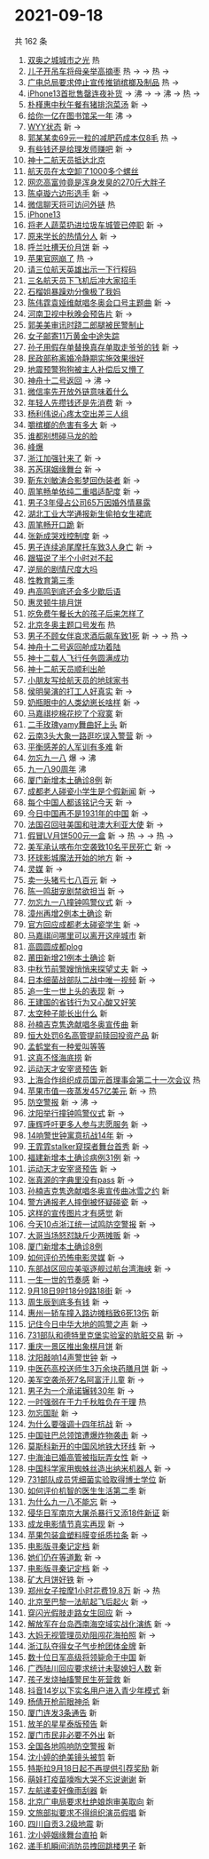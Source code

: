 # 2021-09-18

共 162 条

<!-- BEGIN -->
<!-- 最后更新时间 Sat Sep 18 2021 14:20:57 GMT+0800 (China Standard Time) -->

1. [双奥之城城市之光](https://s.weibo.com//weibo?q=%23%E5%8F%8C%E5%A5%A5%E4%B9%8B%E5%9F%8E%E5%9F%8E%E5%B8%82%E4%B9%8B%E5%85%89%23&Refer=new_time)
   热
1. [儿子开吊车将母亲举高摘枣](https://s.weibo.com//weibo?q=%23%E5%84%BF%E5%AD%90%E5%BC%80%E5%90%8A%E8%BD%A6%E5%B0%86%E6%AF%8D%E4%BA%B2%E4%B8%BE%E9%AB%98%E6%91%98%E6%9E%A3%23&Refer=top)
   热 -> -> 热 ->
1. [广电总局要求停止宣传推销槟榔及制品](https://s.weibo.com//weibo?q=%23%E5%B9%BF%E7%94%B5%E6%80%BB%E5%B1%80%E8%A6%81%E6%B1%82%E5%81%9C%E6%AD%A2%E5%AE%A3%E4%BC%A0%E6%8E%A8%E9%94%80%E6%A7%9F%E6%A6%94%E5%8F%8A%E5%88%B6%E5%93%81%23&Refer=top)
   热 ->
1. [iPhone13首批售罄连夜补货](https://s.weibo.com//weibo?q=%23iPhone13%E9%A6%96%E6%89%B9%E5%94%AE%E7%BD%84%E8%BF%9E%E5%A4%9C%E8%A1%A5%E8%B4%A7%23&Refer=top)
   -> 沸 -> -> 沸 -> 热 ->
1. [朴槿惠中秋午餐有猪排泡菜汤](https://s.weibo.com//weibo?q=%23%E6%9C%B4%E6%A7%BF%E6%83%A0%E4%B8%AD%E7%A7%8B%E5%8D%88%E9%A4%90%E6%9C%89%E7%8C%AA%E6%8E%92%E6%B3%A1%E8%8F%9C%E6%B1%A4%23&Refer=top)
   新 ->
1. [给你一亿在图书馆呆一年](https://s.weibo.com//weibo?q=%23%E7%BB%99%E4%BD%A0%E4%B8%80%E4%BA%BF%E5%9C%A8%E5%9B%BE%E4%B9%A6%E9%A6%86%E5%91%86%E4%B8%80%E5%B9%B4%23&Refer=top)
   沸 ->
1. [WYY状态](https://s.weibo.com//weibo?q=%23WYY%E7%8A%B6%E6%80%81%23&Refer=top) 新
   ->
1. [郭某某卖69元一粒的减肥药成本仅8毛](https://s.weibo.com//weibo?q=%23%E9%83%AD%E6%9F%90%E6%9F%90%E5%8D%9669%E5%85%83%E4%B8%80%E7%B2%92%E7%9A%84%E5%87%8F%E8%82%A5%E8%8D%AF%E6%88%90%E6%9C%AC%E4%BB%858%E6%AF%9B%23&Refer=top)
   热 ->
1. [有些钱还是给理发师赚吧](https://s.weibo.com//weibo?q=%23%E6%9C%89%E4%BA%9B%E9%92%B1%E8%BF%98%E6%98%AF%E7%BB%99%E7%90%86%E5%8F%91%E5%B8%88%E8%B5%9A%E5%90%A7%23&Refer=top)
   新 ->
1. [神十二航天员抵达北京](https://s.weibo.com//weibo?q=%23%E7%A5%9E%E5%8D%81%E4%BA%8C%E8%88%AA%E5%A4%A9%E5%91%98%E6%8A%B5%E8%BE%BE%E5%8C%97%E4%BA%AC%23&Refer=top)
1. [航天员在太空卸了1000多个螺丝](https://s.weibo.com//weibo?q=%23%E8%88%AA%E5%A4%A9%E5%91%98%E5%9C%A8%E5%A4%AA%E7%A9%BA%E5%8D%B8%E4%BA%861000%E5%A4%9A%E4%B8%AA%E8%9E%BA%E4%B8%9D%23&Refer=top)
1. [网恋高富帅竟是浑身发臭的270斤大胖子](https://s.weibo.com//weibo?q=%23%E7%BD%91%E6%81%8B%E9%AB%98%E5%AF%8C%E5%B8%85%E7%AB%9F%E6%98%AF%E6%B5%91%E8%BA%AB%E5%8F%91%E8%87%AD%E7%9A%84270%E6%96%A4%E5%A4%A7%E8%83%96%E5%AD%90%23&Refer=top)
1. [陈卓璇六边形选手](https://s.weibo.com//weibo?q=%23%E9%99%88%E5%8D%93%E7%92%87%E5%85%AD%E8%BE%B9%E5%BD%A2%E9%80%89%E6%89%8B%23&Refer=top)
   新 ->
1. [微信聊天将可访问外链](https://s.weibo.com//weibo?q=%23%E5%BE%AE%E4%BF%A1%E8%81%8A%E5%A4%A9%E5%B0%86%E5%8F%AF%E8%AE%BF%E9%97%AE%E5%A4%96%E9%93%BE%23&Refer=top)
   热
1. [iPhone13](https://s.weibo.com//weibo?q=iPhone13&Refer=top)
1. [将老人蔬菜扔进垃圾车城管已停职](https://s.weibo.com//weibo?q=%23%E5%B0%86%E8%80%81%E4%BA%BA%E8%94%AC%E8%8F%9C%E6%89%94%E8%BF%9B%E5%9E%83%E5%9C%BE%E8%BD%A6%E5%9F%8E%E7%AE%A1%E5%B7%B2%E5%81%9C%E8%81%8C%23&Refer=top)
   新 ->
1. [原来学长的热情分人](https://s.weibo.com//weibo?q=%23%E5%8E%9F%E6%9D%A5%E5%AD%A6%E9%95%BF%E7%9A%84%E7%83%AD%E6%83%85%E5%88%86%E4%BA%BA%23&Refer=top)
   新 ->
1. [呼兰吐槽天价月饼](https://s.weibo.com//weibo?q=%23%E5%91%BC%E5%85%B0%E5%90%90%E6%A7%BD%E5%A4%A9%E4%BB%B7%E6%9C%88%E9%A5%BC%23&Refer=top)
   新 ->
1. [苹果官网崩了](https://s.weibo.com//weibo?q=%E8%8B%B9%E6%9E%9C%E5%AE%98%E7%BD%91%E5%B4%A9%E4%BA%86&Refer=top)
   热 ->
1. [请三位航天英雄出示一下行程码](https://s.weibo.com//weibo?q=%23%E8%AF%B7%E4%B8%89%E4%BD%8D%E8%88%AA%E5%A4%A9%E8%8B%B1%E9%9B%84%E5%87%BA%E7%A4%BA%E4%B8%80%E4%B8%8B%E8%A1%8C%E7%A8%8B%E7%A0%81%23&Refer=top)
1. [三名航天员下飞机后冲大家招手](https://s.weibo.com//weibo?q=%23%E4%B8%89%E5%90%8D%E8%88%AA%E5%A4%A9%E5%91%98%E4%B8%8B%E9%A3%9E%E6%9C%BA%E5%90%8E%E5%86%B2%E5%A4%A7%E5%AE%B6%E6%8B%9B%E6%89%8B%23&Refer=top)
1. [石榴姐暴躁劝分像极了我妈](https://s.weibo.com//weibo?q=%23%E7%9F%B3%E6%A6%B4%E5%A7%90%E6%9A%B4%E8%BA%81%E5%8A%9D%E5%88%86%E5%83%8F%E6%9E%81%E4%BA%86%E6%88%91%E5%A6%88%23&Refer=top)
1. [陈伟霆袁娅维献唱冬奥会口号主题曲](https://s.weibo.com//weibo?q=%23%E9%99%88%E4%BC%9F%E9%9C%86%E8%A2%81%E5%A8%85%E7%BB%B4%E7%8C%AE%E5%94%B1%E5%86%AC%E5%A5%A5%E4%BC%9A%E5%8F%A3%E5%8F%B7%E4%B8%BB%E9%A2%98%E6%9B%B2%23&Refer=top)
   新 ->
1. [河南卫视中秋晚会预告片](https://s.weibo.com//weibo?q=%23%E6%B2%B3%E5%8D%97%E5%8D%AB%E8%A7%86%E4%B8%AD%E7%A7%8B%E6%99%9A%E4%BC%9A%E9%A2%84%E5%91%8A%E7%89%87%23&Refer=top)
   新 ->
1. [郭美美审讯时跷二郎腿被民警制止](https://s.weibo.com//weibo?q=%23%E9%83%AD%E7%BE%8E%E7%BE%8E%E5%AE%A1%E8%AE%AF%E6%97%B6%E8%B7%B7%E4%BA%8C%E9%83%8E%E8%85%BF%E8%A2%AB%E6%B0%91%E8%AD%A6%E5%88%B6%E6%AD%A2%23&Refer=top)
1. [女子邮寄11万黄金中途失踪](https://s.weibo.com//weibo?q=%23%E5%A5%B3%E5%AD%90%E9%82%AE%E5%AF%8411%E4%B8%87%E9%BB%84%E9%87%91%E4%B8%AD%E9%80%94%E5%A4%B1%E8%B8%AA%23&Refer=top)
1. [孙子用假存单替换真存单取走爷爷的钱](https://s.weibo.com//weibo?q=%23%E5%AD%99%E5%AD%90%E7%94%A8%E5%81%87%E5%AD%98%E5%8D%95%E6%9B%BF%E6%8D%A2%E7%9C%9F%E5%AD%98%E5%8D%95%E5%8F%96%E8%B5%B0%E7%88%B7%E7%88%B7%E7%9A%84%E9%92%B1%23&Refer=top)
   新 ->
1. [民政部称离婚冷静期实施效果很好](https://s.weibo.com//weibo?q=%23%E6%B0%91%E6%94%BF%E9%83%A8%E7%A7%B0%E7%A6%BB%E5%A9%9A%E5%86%B7%E9%9D%99%E6%9C%9F%E5%AE%9E%E6%96%BD%E6%95%88%E6%9E%9C%E5%BE%88%E5%A5%BD%23&Refer=top)
1. [地震预警狗狗被主人补偿后又懵了](https://s.weibo.com//weibo?q=%23%E5%9C%B0%E9%9C%87%E9%A2%84%E8%AD%A6%E7%8B%97%E7%8B%97%E8%A2%AB%E4%B8%BB%E4%BA%BA%E8%A1%A5%E5%81%BF%E5%90%8E%E5%8F%88%E6%87%B5%E4%BA%86%23&Refer=top)
1. [神舟十二号返回](https://s.weibo.com//weibo?q=%23%E7%A5%9E%E8%88%9F%E5%8D%81%E4%BA%8C%E5%8F%B7%E8%BF%94%E5%9B%9E%23&Refer=top)
   -> 沸 ->
1. [微信率先开放外链意味着什么](https://s.weibo.com//weibo?q=%23%E5%BE%AE%E4%BF%A1%E7%8E%87%E5%85%88%E5%BC%80%E6%94%BE%E5%A4%96%E9%93%BE%E6%84%8F%E5%91%B3%E7%9D%80%E4%BB%80%E4%B9%88%23&Refer=top)
1. [年轻人先攒钱还是先消费](https://s.weibo.com//weibo?q=%23%E5%B9%B4%E8%BD%BB%E4%BA%BA%E5%85%88%E6%94%92%E9%92%B1%E8%BF%98%E6%98%AF%E5%85%88%E6%B6%88%E8%B4%B9%23&Refer=top)
   新 ->
1. [杨利伟说心疼太空出差三人组](https://s.weibo.com//weibo?q=%23%E6%9D%A8%E5%88%A9%E4%BC%9F%E8%AF%B4%E5%BF%83%E7%96%BC%E5%A4%AA%E7%A9%BA%E5%87%BA%E5%B7%AE%E4%B8%89%E4%BA%BA%E7%BB%84%23&Refer=top)
1. [嚼槟榔的危害有多大](https://s.weibo.com//weibo?q=%23%E5%9A%BC%E6%A7%9F%E6%A6%94%E7%9A%84%E5%8D%B1%E5%AE%B3%E6%9C%89%E5%A4%9A%E5%A4%A7%23&Refer=top)
   新 ->
1. [谁都别想碰马龙的脸](https://s.weibo.com//weibo?q=%23%E8%B0%81%E9%83%BD%E5%88%AB%E6%83%B3%E7%A2%B0%E9%A9%AC%E9%BE%99%E7%9A%84%E8%84%B8%23&Refer=top)
1. [峰爆](https://s.weibo.com//weibo?q=%E5%B3%B0%E7%88%86&Refer=top)
1. [浙江加强针来了](https://s.weibo.com//weibo?q=%E6%B5%99%E6%B1%9F%E5%8A%A0%E5%BC%BA%E9%92%88%E6%9D%A5%E4%BA%86&Refer=top)
   新 ->
1. [苏芮琪姻缘舞台](https://s.weibo.com//weibo?q=%E8%8B%8F%E8%8A%AE%E7%90%AA%E5%A7%BB%E7%BC%98%E8%88%9E%E5%8F%B0&Refer=top)
   新 ->
1. [靳东刘敏涛合影梦回伪装者](https://s.weibo.com//weibo?q=%23%E9%9D%B3%E4%B8%9C%E5%88%98%E6%95%8F%E6%B6%9B%E5%90%88%E5%BD%B1%E6%A2%A6%E5%9B%9E%E4%BC%AA%E8%A3%85%E8%80%85%23&Refer=top)
   新 ->
1. [周笔畅单依纯二重唱适配度](https://s.weibo.com//weibo?q=%23%E5%91%A8%E7%AC%94%E7%95%85%E5%8D%95%E4%BE%9D%E7%BA%AF%E4%BA%8C%E9%87%8D%E5%94%B1%E9%80%82%E9%85%8D%E5%BA%A6%23&Refer=top)
   新 ->
1. [男子3年侵占公司65万因婚外情暴露](https://s.weibo.com//weibo?q=%23%E7%94%B7%E5%AD%903%E5%B9%B4%E4%BE%B5%E5%8D%A0%E5%85%AC%E5%8F%B865%E4%B8%87%E5%9B%A0%E5%A9%9A%E5%A4%96%E6%83%85%E6%9A%B4%E9%9C%B2%23&Refer=top)
1. [湖北工业大学通报新生偷拍女生裙底](https://s.weibo.com//weibo?q=%23%E6%B9%96%E5%8C%97%E5%B7%A5%E4%B8%9A%E5%A4%A7%E5%AD%A6%E9%80%9A%E6%8A%A5%E6%96%B0%E7%94%9F%E5%81%B7%E6%8B%8D%E5%A5%B3%E7%94%9F%E8%A3%99%E5%BA%95%23&Refer=top)
1. [周笔畅开口跪](https://s.weibo.com//weibo?q=%23%E5%91%A8%E7%AC%94%E7%95%85%E5%BC%80%E5%8F%A3%E8%B7%AA%23&Refer=top)
   新
1. [张新成哭戏控制度](https://s.weibo.com//weibo?q=%23%E5%BC%A0%E6%96%B0%E6%88%90%E5%93%AD%E6%88%8F%E6%8E%A7%E5%88%B6%E5%BA%A6%23&Refer=top)
   新 ->
1. [男子连续追尾摩托车致3人身亡](https://s.weibo.com//weibo?q=%23%E7%94%B7%E5%AD%90%E8%BF%9E%E7%BB%AD%E8%BF%BD%E5%B0%BE%E6%91%A9%E6%89%98%E8%BD%A6%E8%87%B43%E4%BA%BA%E8%BA%AB%E4%BA%A1%23&Refer=top)
   新 ->
1. [跟猫说了半个小时对不起](https://s.weibo.com//weibo?q=%23%E8%B7%9F%E7%8C%AB%E8%AF%B4%E4%BA%86%E5%8D%8A%E4%B8%AA%E5%B0%8F%E6%97%B6%E5%AF%B9%E4%B8%8D%E8%B5%B7%23&Refer=top)
1. [逆局的剧情尺度大吗](https://s.weibo.com//weibo?q=%23%E9%80%86%E5%B1%80%E7%9A%84%E5%89%A7%E6%83%85%E5%B0%BA%E5%BA%A6%E5%A4%A7%E5%90%97%23&Refer=top)
1. [性教育第三季](https://s.weibo.com//weibo?q=%23%E6%80%A7%E6%95%99%E8%82%B2%E7%AC%AC%E4%B8%89%E5%AD%A3%23&Refer=top)
1. [冉高鸣到底还会多少歇后语](https://s.weibo.com//weibo?q=%E5%86%89%E9%AB%98%E9%B8%A3%E5%88%B0%E5%BA%95%E8%BF%98%E4%BC%9A%E5%A4%9A%E5%B0%91%E6%AD%87%E5%90%8E%E8%AF%AD&Refer=top)
1. [惠灵顿牛排月饼](https://s.weibo.com//weibo?q=%23%E6%83%A0%E7%81%B5%E9%A1%BF%E7%89%9B%E6%8E%92%E6%9C%88%E9%A5%BC%23&Refer=top)
1. [吃免费午餐长大的孩子后来怎样了](https://s.weibo.com//weibo?q=%E5%90%83%E5%85%8D%E8%B4%B9%E5%8D%88%E9%A4%90%E9%95%BF%E5%A4%A7%E7%9A%84%E5%AD%A9%E5%AD%90%E5%90%8E%E6%9D%A5%E6%80%8E%E6%A0%B7%E4%BA%86&Refer=top)
1. [北京冬奥主题口号发布](https://s.weibo.com//weibo?q=%23%E5%8C%97%E4%BA%AC%E5%86%AC%E5%A5%A5%E4%B8%BB%E9%A2%98%E5%8F%A3%E5%8F%B7%E5%8F%91%E5%B8%83%23&Refer=new_time)
   热
1. [男子不顾女伴哀求酒后飙车致1死](https://s.weibo.com//weibo?q=%23%E7%94%B7%E5%AD%90%E4%B8%8D%E9%A1%BE%E5%A5%B3%E4%BC%B4%E5%93%80%E6%B1%82%E9%85%92%E5%90%8E%E9%A3%99%E8%BD%A6%E8%87%B41%E6%AD%BB%23&Refer=top)
   新 -> -> 热 ->
1. [神舟十二号返回舱成功着陆](https://s.weibo.com//weibo?q=%23%E7%A5%9E%E8%88%9F%E5%8D%81%E4%BA%8C%E5%8F%B7%E8%BF%94%E5%9B%9E%E8%88%B1%E6%88%90%E5%8A%9F%E7%9D%80%E9%99%86%23&Refer=top)
1. [神十二载人飞行任务圆满成功](https://s.weibo.com//weibo?q=%23%E7%A5%9E%E5%8D%81%E4%BA%8C%E8%BD%BD%E4%BA%BA%E9%A3%9E%E8%A1%8C%E4%BB%BB%E5%8A%A1%E5%9C%86%E6%BB%A1%E6%88%90%E5%8A%9F%23&Refer=top)
1. [神十二航天员顺利出舱](https://s.weibo.com//weibo?q=%23%E7%A5%9E%E5%8D%81%E4%BA%8C%E8%88%AA%E5%A4%A9%E5%91%98%E9%A1%BA%E5%88%A9%E5%87%BA%E8%88%B1%23&Refer=top)
1. [小朋友写给航天员的地球家书](https://s.weibo.com//weibo?q=%23%E5%B0%8F%E6%9C%8B%E5%8F%8B%E5%86%99%E7%BB%99%E8%88%AA%E5%A4%A9%E5%91%98%E7%9A%84%E5%9C%B0%E7%90%83%E5%AE%B6%E4%B9%A6%23&Refer=top)
1. [侯明昊演的打工人好真实](https://s.weibo.com//weibo?q=%23%E4%BE%AF%E6%98%8E%E6%98%8A%E6%BC%94%E7%9A%84%E6%89%93%E5%B7%A5%E4%BA%BA%E5%A5%BD%E7%9C%9F%E5%AE%9E%23&Refer=top)
   新 ->
1. [奶瓶眼中的人类幼崽长啥样](https://s.weibo.com//weibo?q=%23%E5%A5%B6%E7%93%B6%E7%9C%BC%E4%B8%AD%E7%9A%84%E4%BA%BA%E7%B1%BB%E5%B9%BC%E5%B4%BD%E9%95%BF%E5%95%A5%E6%A0%B7%23&Refer=top)
   新 ->
1. [马嘉祺挖棉花挖了个寂寞](https://s.weibo.com//weibo?q=%23%E9%A9%AC%E5%98%89%E7%A5%BA%E6%8C%96%E6%A3%89%E8%8A%B1%E6%8C%96%E4%BA%86%E4%B8%AA%E5%AF%82%E5%AF%9E%23&Refer=top)
   新
1. [二手玫瑰yamy舞曲好上头](https://s.weibo.com//weibo?q=%23%E4%BA%8C%E6%89%8B%E7%8E%AB%E7%91%B0yamy%E8%88%9E%E6%9B%B2%E5%A5%BD%E4%B8%8A%E5%A4%B4%23&Refer=top)
   新
1. [云南3头大象一路逛吃误入警营](https://s.weibo.com//weibo?q=%23%E4%BA%91%E5%8D%973%E5%A4%B4%E5%A4%A7%E8%B1%A1%E4%B8%80%E8%B7%AF%E9%80%9B%E5%90%83%E8%AF%AF%E5%85%A5%E8%AD%A6%E8%90%A5%23&Refer=top)
   新 ->
1. [平衡感差的人军训有多难](https://s.weibo.com//weibo?q=%23%E5%B9%B3%E8%A1%A1%E6%84%9F%E5%B7%AE%E7%9A%84%E4%BA%BA%E5%86%9B%E8%AE%AD%E6%9C%89%E5%A4%9A%E9%9A%BE%23&Refer=top)
   新
1. [勿忘九一八](https://s.weibo.com//weibo?q=%23%E5%8B%BF%E5%BF%98%E4%B9%9D%E4%B8%80%E5%85%AB%23&Refer=top)
   爆 -> 沸
1. [九一八90周年](https://s.weibo.com//weibo?q=%23%E4%B9%9D%E4%B8%80%E5%85%AB90%E5%91%A8%E5%B9%B4%23&Refer=top)
   沸
1. [厦门新增本土确诊8例](https://s.weibo.com//weibo?q=%E5%8E%A6%E9%97%A8%E6%96%B0%E5%A2%9E%E6%9C%AC%E5%9C%9F%E7%A1%AE%E8%AF%8A8%E4%BE%8B&Refer=top)
   新
1. [成都老人碰瓷小学生是个假新闻](https://s.weibo.com//weibo?q=%23%E6%88%90%E9%83%BD%E8%80%81%E4%BA%BA%E7%A2%B0%E7%93%B7%E5%B0%8F%E5%AD%A6%E7%94%9F%E6%98%AF%E4%B8%AA%E5%81%87%E6%96%B0%E9%97%BB%23&Refer=top)
   新 ->
1. [每个中国人都该铭记今天](https://s.weibo.com//weibo?q=%23%E6%AF%8F%E4%B8%AA%E4%B8%AD%E5%9B%BD%E4%BA%BA%E9%83%BD%E8%AF%A5%E9%93%AD%E8%AE%B0%E4%BB%8A%E5%A4%A9%23&Refer=top)
   新 ->
1. [今日中国再不是1931年的中国](https://s.weibo.com//weibo?q=%23%E4%BB%8A%E6%97%A5%E4%B8%AD%E5%9B%BD%E5%86%8D%E4%B8%8D%E6%98%AF1931%E5%B9%B4%E7%9A%84%E4%B8%AD%E5%9B%BD%23&Refer=top)
   新 ->
1. [法国召回驻美国和驻澳大利亚大使](https://s.weibo.com//weibo?q=%23%E6%B3%95%E5%9B%BD%E5%8F%AC%E5%9B%9E%E9%A9%BB%E7%BE%8E%E5%9B%BD%E5%92%8C%E9%A9%BB%E6%BE%B3%E5%A4%A7%E5%88%A9%E4%BA%9A%E5%A4%A7%E4%BD%BF%23&Refer=top)
   新 ->
1. [假冒LV月饼500元一盒](https://s.weibo.com//weibo?q=%23%E5%81%87%E5%86%92LV%E6%9C%88%E9%A5%BC500%E5%85%83%E4%B8%80%E7%9B%92%23&Refer=top)
   新 -> 热 -> -> 热 ->
1. [美军承认喀布尔空袭致10名平民死亡](https://s.weibo.com//weibo?q=%23%E7%BE%8E%E5%86%9B%E6%89%BF%E8%AE%A4%E5%96%80%E5%B8%83%E5%B0%94%E7%A9%BA%E8%A2%AD%E8%87%B410%E5%90%8D%E5%B9%B3%E6%B0%91%E6%AD%BB%E4%BA%A1%23&Refer=top)
   新 ->
1. [环球影城魔法开始的地方](https://s.weibo.com//weibo?q=%23%E7%8E%AF%E7%90%83%E5%BD%B1%E5%9F%8E%E9%AD%94%E6%B3%95%E5%BC%80%E5%A7%8B%E7%9A%84%E5%9C%B0%E6%96%B9%23&Refer=top)
   新 ->
1. [灵媒](https://s.weibo.com//weibo?q=%E7%81%B5%E5%AA%92&Refer=top) 新 ->
1. [卖一头猪亏七八百元](https://s.weibo.com//weibo?q=%23%E5%8D%96%E4%B8%80%E5%A4%B4%E7%8C%AA%E4%BA%8F%E4%B8%83%E5%85%AB%E7%99%BE%E5%85%83%23&Refer=top)
   新 ->
1. [陈一鸣甜宠剧禁欲担当](https://s.weibo.com//weibo?q=%23%E9%99%88%E4%B8%80%E9%B8%A3%E7%94%9C%E5%AE%A0%E5%89%A7%E7%A6%81%E6%AC%B2%E6%8B%85%E5%BD%93%23&Refer=top)
   新 ->
1. [勿忘九一八撞钟鸣警仪式](https://s.weibo.com//weibo?q=%23%E5%8B%BF%E5%BF%98%E4%B9%9D%E4%B8%80%E5%85%AB%E6%92%9E%E9%92%9F%E9%B8%A3%E8%AD%A6%E4%BB%AA%E5%BC%8F%23&Refer=top)
   新 ->
1. [漳州再增2例本土确诊](https://s.weibo.com//weibo?q=%23%E6%BC%B3%E5%B7%9E%E5%86%8D%E5%A2%9E2%E4%BE%8B%E6%9C%AC%E5%9C%9F%E7%A1%AE%E8%AF%8A%23&Refer=top)
   新
1. [官方回应成都老太碰瓷学生](https://s.weibo.com//weibo?q=%23%E5%AE%98%E6%96%B9%E5%9B%9E%E5%BA%94%E6%88%90%E9%83%BD%E8%80%81%E5%A4%AA%E7%A2%B0%E7%93%B7%E5%AD%A6%E7%94%9F%23&Refer=top)
   新 ->
1. [马嘉祺问哪里可以离开这座城市](https://s.weibo.com//weibo?q=%23%E9%A9%AC%E5%98%89%E7%A5%BA%E9%97%AE%E5%93%AA%E9%87%8C%E5%8F%AF%E4%BB%A5%E7%A6%BB%E5%BC%80%E8%BF%99%E5%BA%A7%E5%9F%8E%E5%B8%82%23&Refer=top)
   新
1. [高圆圆成都plog](https://s.weibo.com//weibo?q=%23%E9%AB%98%E5%9C%86%E5%9C%86%E6%88%90%E9%83%BDplog%23&Refer=top)
1. [莆田新增21例本土确诊](https://s.weibo.com//weibo?q=%23%E8%8E%86%E7%94%B0%E6%96%B0%E5%A2%9E21%E4%BE%8B%E6%9C%AC%E5%9C%9F%E7%A1%AE%E8%AF%8A%23&Refer=top)
   新
1. [中秋节前警嫂悄悄来探望丈夫](https://s.weibo.com//weibo?q=%23%E4%B8%AD%E7%A7%8B%E8%8A%82%E5%89%8D%E8%AD%A6%E5%AB%82%E6%82%84%E6%82%84%E6%9D%A5%E6%8E%A2%E6%9C%9B%E4%B8%88%E5%A4%AB%23&Refer=top)
   新 ->
1. [日本细菌战部队二战中唯一视频](https://s.weibo.com//weibo?q=%23%E6%97%A5%E6%9C%AC%E7%BB%86%E8%8F%8C%E6%88%98%E9%83%A8%E9%98%9F%E4%BA%8C%E6%88%98%E4%B8%AD%E5%94%AF%E4%B8%80%E8%A7%86%E9%A2%91%23&Refer=top)
   新 ->
1. [追一生一世上头的表现](https://s.weibo.com//weibo?q=%23%E8%BF%BD%E4%B8%80%E7%94%9F%E4%B8%80%E4%B8%96%E4%B8%8A%E5%A4%B4%E7%9A%84%E8%A1%A8%E7%8E%B0%23&Refer=top)
   新 ->
1. [王建国的省钱行为又心酸又好笑](https://s.weibo.com//weibo?q=%23%E7%8E%8B%E5%BB%BA%E5%9B%BD%E7%9A%84%E7%9C%81%E9%92%B1%E8%A1%8C%E4%B8%BA%E5%8F%88%E5%BF%83%E9%85%B8%E5%8F%88%E5%A5%BD%E7%AC%91%23&Refer=top)
1. [太空种子能长出什么](https://s.weibo.com//weibo?q=%23%E5%A4%AA%E7%A9%BA%E7%A7%8D%E5%AD%90%E8%83%BD%E9%95%BF%E5%87%BA%E4%BB%80%E4%B9%88%23&Refer=top)
   新
1. [孙楠吉克隽逸献唱冬奥宣传曲](https://s.weibo.com//weibo?q=%23%E5%AD%99%E6%A5%A0%E5%90%89%E5%85%8B%E9%9A%BD%E9%80%B8%E7%8C%AE%E5%94%B1%E5%86%AC%E5%A5%A5%E5%AE%A3%E4%BC%A0%E6%9B%B2%23&Refer=top)
   新
1. [恒大处罚6名高管提前赎回投资产品](https://s.weibo.com//weibo?q=%23%E6%81%92%E5%A4%A7%E5%A4%84%E7%BD%9A6%E5%90%8D%E9%AB%98%E7%AE%A1%E6%8F%90%E5%89%8D%E8%B5%8E%E5%9B%9E%E6%8A%95%E8%B5%84%E4%BA%A7%E5%93%81%23&Refer=top)
   新
1. [孟鹤堂有一种爱叫等等](https://s.weibo.com//weibo?q=%23%E5%AD%9F%E9%B9%A4%E5%A0%82%E6%9C%89%E4%B8%80%E7%A7%8D%E7%88%B1%E5%8F%AB%E7%AD%89%E7%AD%89%23&Refer=top)
1. [这真不怪海底捞](https://s.weibo.com//weibo?q=%23%E8%BF%99%E7%9C%9F%E4%B8%8D%E6%80%AA%E6%B5%B7%E5%BA%95%E6%8D%9E%23&Refer=top)
   新
1. [运动天才安宰贤预告](https://s.weibo.com//weibo?q=%E8%BF%90%E5%8A%A8%E5%A4%A9%E6%89%8D%E5%AE%89%E5%AE%B0%E8%B4%A4%E9%A2%84%E5%91%8A&Refer=top)
   新
1. [上海合作组织成员国元首理事会第二十一次会议](https://s.weibo.com//weibo?q=%23%E4%B8%8A%E6%B5%B7%E5%90%88%E4%BD%9C%E7%BB%84%E7%BB%87%E6%88%90%E5%91%98%E5%9B%BD%E5%85%83%E9%A6%96%E7%90%86%E4%BA%8B%E4%BC%9A%E7%AC%AC%E4%BA%8C%E5%8D%81%E4%B8%80%E6%AC%A1%E4%BC%9A%E8%AE%AE%23&Refer=new_time)
   热
1. [苹果市值一夜蒸发457亿美元](https://s.weibo.com//weibo?q=%23%E8%8B%B9%E6%9E%9C%E5%B8%82%E5%80%BC%E4%B8%80%E5%A4%9C%E8%92%B8%E5%8F%91457%E4%BA%BF%E7%BE%8E%E5%85%83%23&Refer=top)
   新 -> 热
1. [防空警报](https://s.weibo.com//weibo?q=%E9%98%B2%E7%A9%BA%E8%AD%A6%E6%8A%A5&Refer=top)
   新 -> 沸 ->
1. [沈阳举行撞钟鸣警仪式](https://s.weibo.com//weibo?q=%23%E6%B2%88%E9%98%B3%E4%B8%BE%E8%A1%8C%E6%92%9E%E9%92%9F%E9%B8%A3%E8%AD%A6%E4%BB%AA%E5%BC%8F%23&Refer=top)
   新 ->
1. [康辉呼吁更多人参与志愿服务](https://s.weibo.com//weibo?q=%23%E5%BA%B7%E8%BE%89%E5%91%BC%E5%90%81%E6%9B%B4%E5%A4%9A%E4%BA%BA%E5%8F%82%E4%B8%8E%E5%BF%97%E6%84%BF%E6%9C%8D%E5%8A%A1%23&Refer=top)
   新 ->
1. [14响警世钟寓意抗战14年](https://s.weibo.com//weibo?q=%2314%E5%93%8D%E8%AD%A6%E4%B8%96%E9%92%9F%E5%AF%93%E6%84%8F%E6%8A%97%E6%88%9814%E5%B9%B4%23&Refer=top)
   新 ->
1. [王霏霏stalker窥探者舞台首秀](https://s.weibo.com//weibo?q=%23%E7%8E%8B%E9%9C%8F%E9%9C%8Fstalker%E7%AA%A5%E6%8E%A2%E8%80%85%E8%88%9E%E5%8F%B0%E9%A6%96%E7%A7%80%23&Refer=top)
   新 ->
1. [福建新增本土确诊病例31例](https://s.weibo.com//weibo?q=%23%E7%A6%8F%E5%BB%BA%E6%96%B0%E5%A2%9E%E6%9C%AC%E5%9C%9F%E7%A1%AE%E8%AF%8A%E7%97%85%E4%BE%8B31%E4%BE%8B%23&Refer=top)
   新 ->
1. [运动天才安宰贤预告](https://s.weibo.com//weibo?q=%23%E8%BF%90%E5%8A%A8%E5%A4%A9%E6%89%8D%E5%AE%89%E5%AE%B0%E8%B4%A4%E9%A2%84%E5%91%8A%23&Refer=top)
   新 ->
1. [张真源的字典里没有pass](https://s.weibo.com//weibo?q=%23%E5%BC%A0%E7%9C%9F%E6%BA%90%E7%9A%84%E5%AD%97%E5%85%B8%E9%87%8C%E6%B2%A1%E6%9C%89pass%23&Refer=top)
   新 ->
1. [孙楠吉克隽逸献唱冬奥宣传曲冰雪之约](https://s.weibo.com//weibo?q=%23%E5%AD%99%E6%A5%A0%E5%90%89%E5%85%8B%E9%9A%BD%E9%80%B8%E7%8C%AE%E5%94%B1%E5%86%AC%E5%A5%A5%E5%AE%A3%E4%BC%A0%E6%9B%B2%E5%86%B0%E9%9B%AA%E4%B9%8B%E7%BA%A6%23&Refer=top)
   新
1. [警方通报老人摔倒被怀疑碰瓷](https://s.weibo.com//weibo?q=%23%E8%AD%A6%E6%96%B9%E9%80%9A%E6%8A%A5%E8%80%81%E4%BA%BA%E6%91%94%E5%80%92%E8%A2%AB%E6%80%80%E7%96%91%E7%A2%B0%E7%93%B7%23&Refer=top)
   新 ->
1. [这样的宣传图片才有感觉](https://s.weibo.com//weibo?q=%23%E8%BF%99%E6%A0%B7%E7%9A%84%E5%AE%A3%E4%BC%A0%E5%9B%BE%E7%89%87%E6%89%8D%E6%9C%89%E6%84%9F%E8%A7%89%23&Refer=top)
   新
1. [今天10点浙江统一试鸣防空警报](https://s.weibo.com//weibo?q=%23%E4%BB%8A%E5%A4%A910%E7%82%B9%E6%B5%99%E6%B1%9F%E7%BB%9F%E4%B8%80%E8%AF%95%E9%B8%A3%E9%98%B2%E7%A9%BA%E8%AD%A6%E6%8A%A5%23&Refer=top)
   新 ->
1. [大哥当场怒怼缺斤少两摊贩](https://s.weibo.com//weibo?q=%23%E5%A4%A7%E5%93%A5%E5%BD%93%E5%9C%BA%E6%80%92%E6%80%BC%E7%BC%BA%E6%96%A4%E5%B0%91%E4%B8%A4%E6%91%8A%E8%B4%A9%23&Refer=top)
   新 ->
1. [厦门新增本土确诊8例](https://s.weibo.com//weibo?q=%23%E5%8E%A6%E9%97%A8%E6%96%B0%E5%A2%9E%E6%9C%AC%E5%9C%9F%E7%A1%AE%E8%AF%8A8%E4%BE%8B%23&Refer=top)
1. [如何评价恐怖电影灵媒](https://s.weibo.com//weibo?q=%23%E5%A6%82%E4%BD%95%E8%AF%84%E4%BB%B7%E6%81%90%E6%80%96%E7%94%B5%E5%BD%B1%E7%81%B5%E5%AA%92%23&Refer=top)
   新 ->
1. [东部战区回应美驱逐舰过航台湾海峡](https://s.weibo.com//weibo?q=%23%E4%B8%9C%E9%83%A8%E6%88%98%E5%8C%BA%E5%9B%9E%E5%BA%94%E7%BE%8E%E9%A9%B1%E9%80%90%E8%88%B0%E8%BF%87%E8%88%AA%E5%8F%B0%E6%B9%BE%E6%B5%B7%E5%B3%A1%23&Refer=top)
   新 ->
1. [一生一世的节奏感](https://s.weibo.com//weibo?q=%23%E4%B8%80%E7%94%9F%E4%B8%80%E4%B8%96%E7%9A%84%E8%8A%82%E5%A5%8F%E6%84%9F%23&Refer=top)
   新 ->
1. [9月18日9时18分9路18街](https://s.weibo.com//weibo?q=%239%E6%9C%8818%E6%97%A59%E6%97%B618%E5%88%869%E8%B7%AF18%E8%A1%97%23&Refer=top)
   新 ->
1. [周生辰到底多有钱](https://s.weibo.com//weibo?q=%23%E5%91%A8%E7%94%9F%E8%BE%B0%E5%88%B0%E5%BA%95%E5%A4%9A%E6%9C%89%E9%92%B1%23&Refer=top)
   新 ->
1. [惠州一轿车撞入路边摊档致6死13伤](https://s.weibo.com//weibo?q=%23%E6%83%A0%E5%B7%9E%E4%B8%80%E8%BD%BF%E8%BD%A6%E6%92%9E%E5%85%A5%E8%B7%AF%E8%BE%B9%E6%91%8A%E6%A1%A3%E8%87%B46%E6%AD%BB13%E4%BC%A4%23&Refer=top)
   新
1. [记住今日中华大地的鸣警之声](https://s.weibo.com//weibo?q=%23%E8%AE%B0%E4%BD%8F%E4%BB%8A%E6%97%A5%E4%B8%AD%E5%8D%8E%E5%A4%A7%E5%9C%B0%E7%9A%84%E9%B8%A3%E8%AD%A6%E4%B9%8B%E5%A3%B0%23&Refer=top)
   新 ->
1. [731部队和德特里克堡实验室的肮脏交易](https://s.weibo.com//weibo?q=%23731%E9%83%A8%E9%98%9F%E5%92%8C%E5%BE%B7%E7%89%B9%E9%87%8C%E5%85%8B%E5%A0%A1%E5%AE%9E%E9%AA%8C%E5%AE%A4%E7%9A%84%E8%82%AE%E8%84%8F%E4%BA%A4%E6%98%93%23&Refer=top)
   新 ->
1. [重庆一景区推出象棋月饼](https://s.weibo.com//weibo?q=%23%E9%87%8D%E5%BA%86%E4%B8%80%E6%99%AF%E5%8C%BA%E6%8E%A8%E5%87%BA%E8%B1%A1%E6%A3%8B%E6%9C%88%E9%A5%BC%23&Refer=top)
   新
1. [沈阳敲响14声警世钟](https://s.weibo.com//weibo?q=%23%E6%B2%88%E9%98%B3%E6%95%B2%E5%93%8D14%E5%A3%B0%E8%AD%A6%E4%B8%96%E9%92%9F%23&Refer=top)
   新 ->
1. [中医药高校送师生3万余块药膳月饼](https://s.weibo.com//weibo?q=%23%E4%B8%AD%E5%8C%BB%E8%8D%AF%E9%AB%98%E6%A0%A1%E9%80%81%E5%B8%88%E7%94%9F3%E4%B8%87%E4%BD%99%E5%9D%97%E8%8D%AF%E8%86%B3%E6%9C%88%E9%A5%BC%23&Refer=top)
   新 ->
1. [美军空袭杀死7名阿富汗儿童](https://s.weibo.com//weibo?q=%23%E7%BE%8E%E5%86%9B%E7%A9%BA%E8%A2%AD%E6%9D%80%E6%AD%BB7%E5%90%8D%E9%98%BF%E5%AF%8C%E6%B1%97%E5%84%BF%E7%AB%A5%23&Refer=top)
   新 ->
1. [男子为一个承诺辗转30年](https://s.weibo.com//weibo?q=%23%E7%94%B7%E5%AD%90%E4%B8%BA%E4%B8%80%E4%B8%AA%E6%89%BF%E8%AF%BA%E8%BE%97%E8%BD%AC30%E5%B9%B4%23&Refer=top)
   新 ->
1. [一时强弱在于力千秋胜负在于理](https://s.weibo.com//weibo?q=%23%E4%B8%80%E6%97%B6%E5%BC%BA%E5%BC%B1%E5%9C%A8%E4%BA%8E%E5%8A%9B%E5%8D%83%E7%A7%8B%E8%83%9C%E8%B4%9F%E5%9C%A8%E4%BA%8E%E7%90%86%23&Refer=new_time)
   热
1. [勿忘国耻](https://s.weibo.com//weibo?q=%23%E5%8B%BF%E5%BF%98%E5%9B%BD%E8%80%BB%23&Refer=top)
   新 ->
1. [为什么要强调十四年抗战](https://s.weibo.com//weibo?q=%23%E4%B8%BA%E4%BB%80%E4%B9%88%E8%A6%81%E5%BC%BA%E8%B0%83%E5%8D%81%E5%9B%9B%E5%B9%B4%E6%8A%97%E6%88%98%23&Refer=top)
   新 ->
1. [中国驻巴总领馆遭爆炸物袭击](https://s.weibo.com//weibo?q=%23%E4%B8%AD%E5%9B%BD%E9%A9%BB%E5%B7%B4%E6%80%BB%E9%A2%86%E9%A6%86%E9%81%AD%E7%88%86%E7%82%B8%E7%89%A9%E8%A2%AD%E5%87%BB%23&Refer=top)
   新 ->
1. [莫斯科新开的中国风地铁大环线](https://s.weibo.com//weibo?q=%23%E8%8E%AB%E6%96%AF%E7%A7%91%E6%96%B0%E5%BC%80%E7%9A%84%E4%B8%AD%E5%9B%BD%E9%A3%8E%E5%9C%B0%E9%93%81%E5%A4%A7%E7%8E%AF%E7%BA%BF%23&Refer=top)
   新 ->
1. [中海油已婚高管被指玩弄女性](https://s.weibo.com//weibo?q=%23%E4%B8%AD%E6%B5%B7%E6%B2%B9%E5%B7%B2%E5%A9%9A%E9%AB%98%E7%AE%A1%E8%A2%AB%E6%8C%87%E7%8E%A9%E5%BC%84%E5%A5%B3%E6%80%A7%23&Refer=top)
   新 ->
1. [中国科学家用蜘蛛丝造出纳米机器人](https://s.weibo.com//weibo?q=%23%E4%B8%AD%E5%9B%BD%E7%A7%91%E5%AD%A6%E5%AE%B6%E7%94%A8%E8%9C%98%E8%9B%9B%E4%B8%9D%E9%80%A0%E5%87%BA%E7%BA%B3%E7%B1%B3%E6%9C%BA%E5%99%A8%E4%BA%BA%23&Refer=top)
   新 ->
1. [731部队成员凭细菌实验取得博士学位](https://s.weibo.com//weibo?q=%23731%E9%83%A8%E9%98%9F%E6%88%90%E5%91%98%E5%87%AD%E7%BB%86%E8%8F%8C%E5%AE%9E%E9%AA%8C%E5%8F%96%E5%BE%97%E5%8D%9A%E5%A3%AB%E5%AD%A6%E4%BD%8D%23&Refer=top)
   新
1. [如何评价机智的医生生活第二季](https://s.weibo.com//weibo?q=%23%E5%A6%82%E4%BD%95%E8%AF%84%E4%BB%B7%E6%9C%BA%E6%99%BA%E7%9A%84%E5%8C%BB%E7%94%9F%E7%94%9F%E6%B4%BB%E7%AC%AC%E4%BA%8C%E5%AD%A3%23&Refer=top)
   新
1. [为什么九一八不能忘](https://s.weibo.com//weibo?q=%23%E4%B8%BA%E4%BB%80%E4%B9%88%E4%B9%9D%E4%B8%80%E5%85%AB%E4%B8%8D%E8%83%BD%E5%BF%98%23&Refer=top)
   新 ->
1. [侵华日军南京大屠杀暴行又添18件新证](https://s.weibo.com//weibo?q=%23%E4%BE%B5%E5%8D%8E%E6%97%A5%E5%86%9B%E5%8D%97%E4%BA%AC%E5%A4%A7%E5%B1%A0%E6%9D%80%E6%9A%B4%E8%A1%8C%E5%8F%88%E6%B7%BB18%E4%BB%B6%E6%96%B0%E8%AF%81%23&Refer=top)
   新
1. [成龙电影情节真实再现](https://s.weibo.com//weibo?q=%23%E6%88%90%E9%BE%99%E7%94%B5%E5%BD%B1%E6%83%85%E8%8A%82%E7%9C%9F%E5%AE%9E%E5%86%8D%E7%8E%B0%23&Refer=top)
   新 ->
1. [苹果包装盒塑料膜变纸质拉条](https://s.weibo.com//weibo?q=%23%E8%8B%B9%E6%9E%9C%E5%8C%85%E8%A3%85%E7%9B%92%E5%A1%91%E6%96%99%E8%86%9C%E5%8F%98%E7%BA%B8%E8%B4%A8%E6%8B%89%E6%9D%A1%23&Refer=top)
   新 ->
1. [电影版寻秦记定档](https://s.weibo.com//weibo?q=%E7%94%B5%E5%BD%B1%E7%89%88%E5%AF%BB%E7%A7%A6%E8%AE%B0%E5%AE%9A%E6%A1%A3&Refer=top)
   新
1. [她们仍在等道歉](https://s.weibo.com//weibo?q=%23%E5%A5%B9%E4%BB%AC%E4%BB%8D%E5%9C%A8%E7%AD%89%E9%81%93%E6%AD%89%23&Refer=top)
   新 ->
1. [电影版寻秦记定档](https://s.weibo.com//weibo?q=%23%E7%94%B5%E5%BD%B1%E7%89%88%E5%AF%BB%E7%A7%A6%E8%AE%B0%E5%AE%9A%E6%A1%A3%23&Refer=top)
   新 ->
1. [矿大月饼好铁](https://s.weibo.com//weibo?q=%23%E7%9F%BF%E5%A4%A7%E6%9C%88%E9%A5%BC%E5%A5%BD%E9%93%81%23&Refer=top)
   新 ->
1. [郑州女子按摩1小时花费19.8万](https://s.weibo.com//weibo?q=%23%E9%83%91%E5%B7%9E%E5%A5%B3%E5%AD%90%E6%8C%89%E6%91%A91%E5%B0%8F%E6%97%B6%E8%8A%B1%E8%B4%B919.8%E4%B8%87%23&Refer=top)
   新 -> 热
1. [北京至巴黎一法航起飞后起火](https://s.weibo.com//weibo?q=%23%E5%8C%97%E4%BA%AC%E8%87%B3%E5%B7%B4%E9%BB%8E%E4%B8%80%E6%B3%95%E8%88%AA%E8%B5%B7%E9%A3%9E%E5%90%8E%E8%B5%B7%E7%81%AB%23&Refer=top)
   新 ->
1. [穿闪光假肢走路女生回应](https://s.weibo.com//weibo?q=%23%E7%A9%BF%E9%97%AA%E5%85%89%E5%81%87%E8%82%A2%E8%B5%B0%E8%B7%AF%E5%A5%B3%E7%94%9F%E5%9B%9E%E5%BA%94%23&Refer=top)
   新 ->
1. [解放军在台岛西南海空域实战化演练](https://s.weibo.com//weibo?q=%23%E8%A7%A3%E6%94%BE%E5%86%9B%E5%9C%A8%E5%8F%B0%E5%B2%9B%E8%A5%BF%E5%8D%97%E6%B5%B7%E7%A9%BA%E5%9F%9F%E5%AE%9E%E6%88%98%E5%8C%96%E6%BC%94%E7%BB%83%23&Refer=top)
   新 ->
1. [大妈无视管理员劝阻闯花海拍照](https://s.weibo.com//weibo?q=%23%E5%A4%A7%E5%A6%88%E6%97%A0%E8%A7%86%E7%AE%A1%E7%90%86%E5%91%98%E5%8A%9D%E9%98%BB%E9%97%AF%E8%8A%B1%E6%B5%B7%E6%8B%8D%E7%85%A7%23&Refer=top)
   新 ->
1. [浙江队夺得女子气步枪团体金牌](https://s.weibo.com//weibo?q=%23%E6%B5%99%E6%B1%9F%E9%98%9F%E5%A4%BA%E5%BE%97%E5%A5%B3%E5%AD%90%E6%B0%94%E6%AD%A5%E6%9E%AA%E5%9B%A2%E4%BD%93%E9%87%91%E7%89%8C%23&Refer=top)
   新
1. [数十位日军高级将领毙命于中国](https://s.weibo.com//weibo?q=%23%E6%95%B0%E5%8D%81%E4%BD%8D%E6%97%A5%E5%86%9B%E9%AB%98%E7%BA%A7%E5%B0%86%E9%A2%86%E6%AF%99%E5%91%BD%E4%BA%8E%E4%B8%AD%E5%9B%BD%23&Refer=top)
   新
1. [广西陆川回应要求统计未娶媳妇人数](https://s.weibo.com//weibo?q=%23%E5%B9%BF%E8%A5%BF%E9%99%86%E5%B7%9D%E5%9B%9E%E5%BA%94%E8%A6%81%E6%B1%82%E7%BB%9F%E8%AE%A1%E6%9C%AA%E5%A8%B6%E5%AA%B3%E5%A6%87%E4%BA%BA%E6%95%B0%23&Refer=top)
   新
1. [孩子发烧抽搐警民生死营救](https://s.weibo.com//weibo?q=%23%E5%AD%A9%E5%AD%90%E5%8F%91%E7%83%A7%E6%8A%BD%E6%90%90%E8%AD%A6%E6%B0%91%E7%94%9F%E6%AD%BB%E8%90%A5%E6%95%91%23&Refer=top)
   新
1. [抖音14岁以下实名用户进入青少年模式](https://s.weibo.com//weibo?q=%23%E6%8A%96%E9%9F%B314%E5%B2%81%E4%BB%A5%E4%B8%8B%E5%AE%9E%E5%90%8D%E7%94%A8%E6%88%B7%E8%BF%9B%E5%85%A5%E9%9D%92%E5%B0%91%E5%B9%B4%E6%A8%A1%E5%BC%8F%23&Refer=top)
   新
1. [杨倩开枪前眼神杀](https://s.weibo.com//weibo?q=%23%E6%9D%A8%E5%80%A9%E5%BC%80%E6%9E%AA%E5%89%8D%E7%9C%BC%E7%A5%9E%E6%9D%80%23&Refer=top)
   新
1. [厦门连发3条通告](https://s.weibo.com//weibo?q=%23%E5%8E%A6%E9%97%A8%E8%BF%9E%E5%8F%913%E6%9D%A1%E9%80%9A%E5%91%8A%23&Refer=top)
   新
1. [放羊的星星泰版预告](https://s.weibo.com//weibo?q=%E6%94%BE%E7%BE%8A%E7%9A%84%E6%98%9F%E6%98%9F%E6%B3%B0%E7%89%88%E9%A2%84%E5%91%8A&Refer=top)
   新
1. [厦门市民非必要不外出](https://s.weibo.com//weibo?q=%23%E5%8E%A6%E9%97%A8%E5%B8%82%E6%B0%91%E9%9D%9E%E5%BF%85%E8%A6%81%E4%B8%8D%E5%A4%96%E5%87%BA%23&Refer=top)
   新
1. [全国各地鸣响防空警报](https://s.weibo.com//weibo?q=%23%E5%85%A8%E5%9B%BD%E5%90%84%E5%9C%B0%E9%B8%A3%E5%93%8D%E9%98%B2%E7%A9%BA%E8%AD%A6%E6%8A%A5%23&Refer=top)
   新
1. [沈小婷的绝美镜头被剪](https://s.weibo.com//weibo?q=%E6%B2%88%E5%B0%8F%E5%A9%B7%E7%9A%84%E7%BB%9D%E7%BE%8E%E9%95%9C%E5%A4%B4%E8%A2%AB%E5%89%AA&Refer=top)
   新
1. [特斯拉9月18日起不再提供引荐奖励](https://s.weibo.com//weibo?q=%23%E7%89%B9%E6%96%AF%E6%8B%899%E6%9C%8818%E6%97%A5%E8%B5%B7%E4%B8%8D%E5%86%8D%E6%8F%90%E4%BE%9B%E5%BC%95%E8%8D%90%E5%A5%96%E5%8A%B1%23&Refer=top)
   新
1. [萌娃打疫苗嚎啕大哭不忘说谢谢](https://s.weibo.com//weibo?q=%23%E8%90%8C%E5%A8%83%E6%89%93%E7%96%AB%E8%8B%97%E5%9A%8E%E5%95%95%E5%A4%A7%E5%93%AD%E4%B8%8D%E5%BF%98%E8%AF%B4%E8%B0%A2%E8%B0%A2%23&Refer=top)
   新
1. [左航递麦好像雨刮器](https://s.weibo.com//weibo?q=%23%E5%B7%A6%E8%88%AA%E9%80%92%E9%BA%A6%E5%A5%BD%E5%83%8F%E9%9B%A8%E5%88%AE%E5%99%A8%23&Refer=top)
   新
1. [北京广电局要求杜绝娘炮审美取向](https://s.weibo.com//weibo?q=%23%E5%8C%97%E4%BA%AC%E5%B9%BF%E7%94%B5%E5%B1%80%E8%A6%81%E6%B1%82%E6%9D%9C%E7%BB%9D%E5%A8%98%E7%82%AE%E5%AE%A1%E7%BE%8E%E5%8F%96%E5%90%91%23&Refer=top)
   新
1. [文旅部拟要求不得组织演员假唱](https://s.weibo.com//weibo?q=%23%E6%96%87%E6%97%85%E9%83%A8%E6%8B%9F%E8%A6%81%E6%B1%82%E4%B8%8D%E5%BE%97%E7%BB%84%E7%BB%87%E6%BC%94%E5%91%98%E5%81%87%E5%94%B1%23&Refer=top)
   新
1. [四川自贡3.2级地震](https://s.weibo.com//weibo?q=%23%E5%9B%9B%E5%B7%9D%E8%87%AA%E8%B4%A13.2%E7%BA%A7%E5%9C%B0%E9%9C%87%23&Refer=top)
   新
1. [沈小婷姻缘舞台直拍](https://s.weibo.com//weibo?q=%23%E6%B2%88%E5%B0%8F%E5%A9%B7%E5%A7%BB%E7%BC%98%E8%88%9E%E5%8F%B0%E7%9B%B4%E6%8B%8D%23&Refer=top)
   新
1. [递手机瞬间消防员拽回跳楼男子](https://s.weibo.com//weibo?q=%23%E9%80%92%E6%89%8B%E6%9C%BA%E7%9E%AC%E9%97%B4%E6%B6%88%E9%98%B2%E5%91%98%E6%8B%BD%E5%9B%9E%E8%B7%B3%E6%A5%BC%E7%94%B7%E5%AD%90%23&Refer=top)
   新

<!-- END -->

